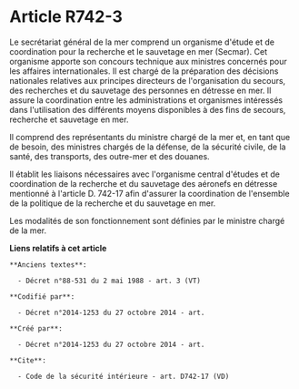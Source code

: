 # Article R742-3

Le secrétariat général de la mer comprend un organisme d'étude et de coordination pour la recherche et le sauvetage en mer
(Secmar). Cet organisme apporte son concours technique aux ministres concernés pour les affaires internationales. Il est
chargé de la préparation des décisions nationales relatives aux principes directeurs de l'organisation du secours, des
recherches et du sauvetage des personnes en détresse en mer. Il assure la coordination entre les administrations et
organismes intéressés dans l'utilisation des différents moyens disponibles à des fins de secours, recherche et sauvetage en
mer. 

Il comprend des représentants du ministre chargé de la mer et, en tant que de besoin, des ministres chargés de la défense, de
la sécurité civile, de la santé, des transports, des outre-mer et des douanes. 

Il établit les liaisons nécessaires avec l'organisme central d'études et de coordination de la recherche et du sauvetage des
aéronefs en détresse mentionné à l'article D. 742-17 afin d'assurer la coordination de l'ensemble de la politique de la
recherche et du sauvetage en mer. 

Les modalités de son fonctionnement sont définies par le ministre chargé de la mer.

**Liens relatifs à cet article**

	**Anciens textes**:

	  - Décret n°88-531 du 2 mai 1988 - art. 3 (VT)

	**Codifié par**:

	  - Décret n°2014-1253 du 27 octobre 2014 - art.

	**Créé par**:

	  - Décret n°2014-1253 du 27 octobre 2014 - art.

	**Cite**:

	  - Code de la sécurité intérieure - art. D742-17 (VD)
